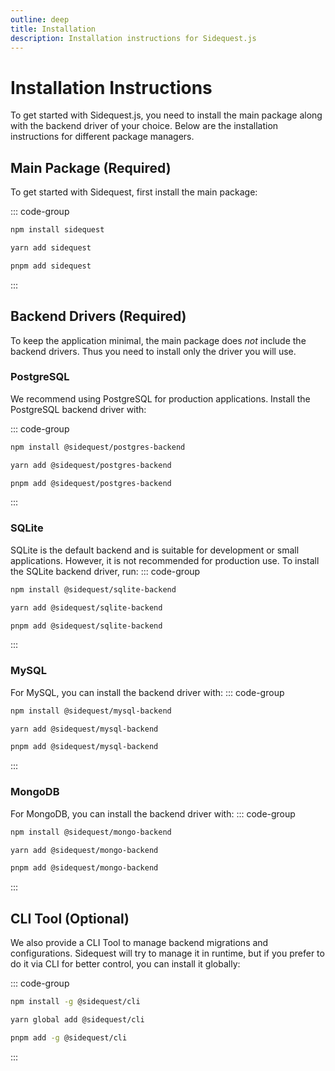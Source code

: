 ```yaml
---
outline: deep
title: Installation
description: Installation instructions for Sidequest.js
---
```


# Installation Instructions

To get started with Sidequest.js, you need to install the main package along with the backend driver of your choice. Below are the installation instructions for different package managers.

## Main Package (Required)

To get started with Sidequest, first install the main package:

::: code-group

```bash [npm]
npm install sidequest
```

```bash [yarn]
yarn add sidequest
```

```bash [pnpm]
pnpm add sidequest
```

:::

## Backend Drivers (Required)

To keep the application minimal, the main package does _not_ include the backend drivers. Thus you need to install only the driver you will use.

### PostgreSQL

We recommend using PostgreSQL for production applications. Install the PostgreSQL backend driver with:

::: code-group

```bash [npm]
npm install @sidequest/postgres-backend
```

```bash [yarn]
yarn add @sidequest/postgres-backend
```

```bash [pnpm]
pnpm add @sidequest/postgres-backend
```

:::

### SQLite

SQLite is the default backend and is suitable for development or small applications. However, it is not recommended for production use. To install the SQLite backend driver, run:
::: code-group

```bash [npm]
npm install @sidequest/sqlite-backend
```

```bash [yarn]
yarn add @sidequest/sqlite-backend
```

```bash [pnpm]
pnpm add @sidequest/sqlite-backend
```

:::

### MySQL

For MySQL, you can install the backend driver with:
::: code-group

```bash [npm]
npm install @sidequest/mysql-backend
```

```bash [yarn]
yarn add @sidequest/mysql-backend
```

```bash [pnpm]
pnpm add @sidequest/mysql-backend
```

:::

### MongoDB

For MongoDB, you can install the backend driver with:
::: code-group

```bash [npm]
npm install @sidequest/mongo-backend
```

```bash [yarn]
yarn add @sidequest/mongo-backend
```

```bash [pnpm]
pnpm add @sidequest/mongo-backend
```

:::

## CLI Tool (Optional)

We also provide a CLI Tool to manage backend migrations and configurations. Sidequest will try to manage it in runtime, but if you prefer to do it via CLI for better control, you can install it globally:

::: code-group

```bash [npm]
npm install -g @sidequest/cli
```

```bash [yarn]
yarn global add @sidequest/cli
```

```bash [pnpm]
pnpm add -g @sidequest/cli
```

:::
